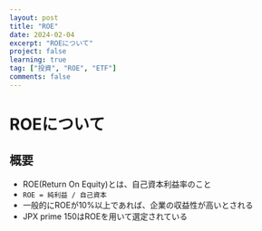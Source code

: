 ```yaml
---
layout: post
title: "ROE"
date: 2024-02-04
excerpt: "ROEについて"
project: false
learning: true
tag: ["投資", "ROE", "ETF"]
comments: false
---
```


# ROEについて

## 概要
 - ROE(Return On Equity)とは、自己資本利益率のこと
 - `ROE = 純利益 / 自己資本`
 - 一般的にROEが10%以上であれば、企業の収益性が高いとされる
 - JPX prime 150はROEを用いて選定されている
